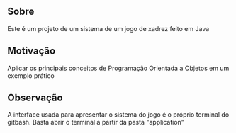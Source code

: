 ## Sobre
Este é um projeto de um sistema de um jogo de xadrez feito em Java

## Motivação
Aplicar os principais conceitos de Programação Orientada a Objetos em um exemplo prático

## Observação
A interface usada para apresentar o sistema do jogo é o próprio terminal do gitbash. Basta abrir o terminal a partir da pasta "application" 
